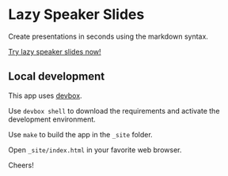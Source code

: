 # Lazy Speaker Slides

Create presentations in seconds using the markdown syntax.

[Try lazy speaker slides now!](https://carlotm.github.io/lazy-speaker-slides)

## Local development

This app uses [devbox](https://www.jetpack.io/devbox/).

Use `devbox shell` to download the requirements and activate the development environment.

Use `make` to build the app in the `_site` folder.

Open `_site/index.html` in your favorite web browser.

Cheers!

